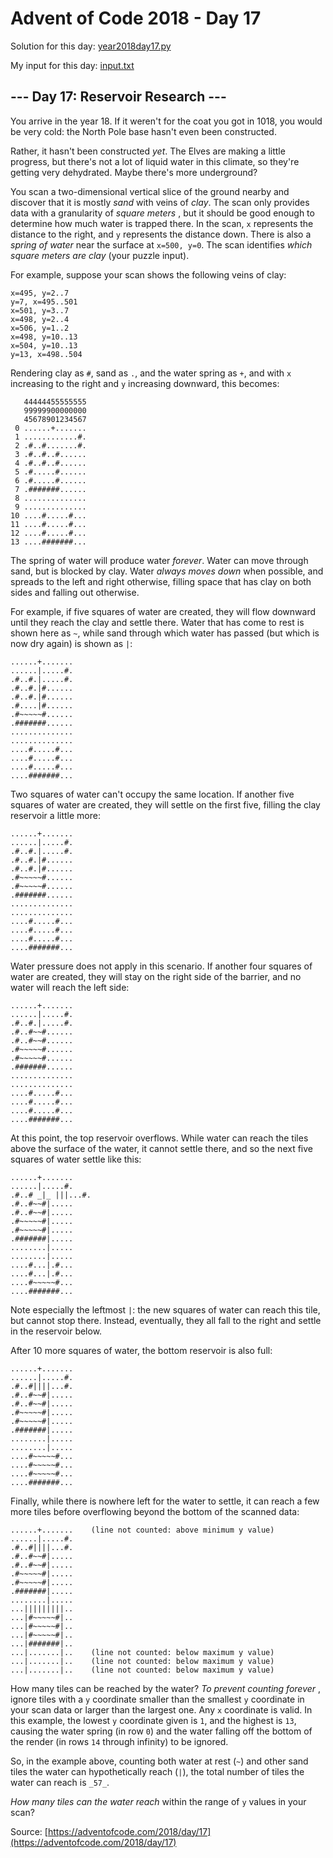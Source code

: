 # Advent of Code 2018 - Day 17

Solution for this day: [year2018day17.py](year2018day17.py)

My input for this day: [input.txt](input.txt)

## \--- Day 17: Reservoir Research ---

You arrive in the year 18. If it weren't for the coat you got in 1018, you
would be very cold: the North Pole base hasn't even been constructed.

Rather, it hasn't been constructed _yet_. The Elves are making a little
progress, but there's not a lot of liquid water in this climate, so they're
getting very dehydrated. Maybe there's more underground?

You scan a two-dimensional vertical slice of the ground nearby and discover
that it is mostly _sand_ with veins of _clay_. The scan only provides data
with a granularity of _square meters_ , but it should be good enough to
determine how much water is trapped there. In the scan, `x` represents the
distance to the right, and `y` represents the distance down. There is also a
_spring of water_ near the surface at `x=500, y=0`. The scan identifies _which
square meters are clay_ (your puzzle input).

For example, suppose your scan shows the following veins of clay:

    
    
    x=495, y=2..7
    y=7, x=495..501
    x=501, y=3..7
    x=498, y=2..4
    x=506, y=1..2
    x=498, y=10..13
    x=504, y=10..13
    y=13, x=498..504
    

Rendering clay as `#`, sand as `.`, and the water spring as `+`, and with `x`
increasing to the right and `y` increasing downward, this becomes:

    
    
       44444455555555
       99999900000000
       45678901234567
     0 ......+.......
     1 ............#.
     2 .#..#.......#.
     3 .#..#..#......
     4 .#..#..#......
     5 .#.....#......
     6 .#.....#......
     7 .#######......
     8 ..............
     9 ..............
    10 ....#.....#...
    11 ....#.....#...
    12 ....#.....#...
    13 ....#######...
    

The spring of water will produce water _forever_. Water can move through sand,
but is blocked by clay. Water _always moves down_ when possible, and spreads
to the left and right otherwise, filling space that has clay on both sides and
falling out otherwise.

For example, if five squares of water are created, they will flow downward
until they reach the clay and settle there. Water that has come to rest is
shown here as `~`, while sand through which water has passed (but which is now
dry again) is shown as `|`:

    
    
    ......+.......
    ......|.....#.
    .#..#.|.....#.
    .#..#.|#......
    .#..#.|#......
    .#....|#......
    .#~~~~~#......
    .#######......
    ..............
    ..............
    ....#.....#...
    ....#.....#...
    ....#.....#...
    ....#######...
    

Two squares of water can't occupy the same location. If another five squares
of water are created, they will settle on the first five, filling the clay
reservoir a little more:

    
    
    ......+.......
    ......|.....#.
    .#..#.|.....#.
    .#..#.|#......
    .#..#.|#......
    .#~~~~~#......
    .#~~~~~#......
    .#######......
    ..............
    ..............
    ....#.....#...
    ....#.....#...
    ....#.....#...
    ....#######...
    

Water pressure does not apply in this scenario. If another four squares of
water are created, they will stay on the right side of the barrier, and no
water will reach the left side:

    
    
    ......+.......
    ......|.....#.
    .#..#.|.....#.
    .#..#~~#......
    .#..#~~#......
    .#~~~~~#......
    .#~~~~~#......
    .#######......
    ..............
    ..............
    ....#.....#...
    ....#.....#...
    ....#.....#...
    ....#######...
    

At this point, the top reservoir overflows. While water can reach the tiles
above the surface of the water, it cannot settle there, and so the next five
squares of water settle like this:

    
    
    ......+.......
    ......|.....#.
    .#..# _|_ |||...#.
    .#..#~~#|.....
    .#..#~~#|.....
    .#~~~~~#|.....
    .#~~~~~#|.....
    .#######|.....
    ........|.....
    ........|.....
    ....#...|.#...
    ....#...|.#...
    ....#~~~~~#...
    ....#######...
    

Note especially the leftmost `|`: the new squares of water can reach this
tile, but cannot stop there. Instead, eventually, they all fall to the right
and settle in the reservoir below.

After 10 more squares of water, the bottom reservoir is also full:

    
    
    ......+.......
    ......|.....#.
    .#..#||||...#.
    .#..#~~#|.....
    .#..#~~#|.....
    .#~~~~~#|.....
    .#~~~~~#|.....
    .#######|.....
    ........|.....
    ........|.....
    ....#~~~~~#...
    ....#~~~~~#...
    ....#~~~~~#...
    ....#######...
    

Finally, while there is nowhere left for the water to settle, it can reach a
few more tiles before overflowing beyond the bottom of the scanned data:

    
    
    ......+.......    (line not counted: above minimum y value)
    ......|.....#.
    .#..#||||...#.
    .#..#~~#|.....
    .#..#~~#|.....
    .#~~~~~#|.....
    .#~~~~~#|.....
    .#######|.....
    ........|.....
    ...|||||||||..
    ...|#~~~~~#|..
    ...|#~~~~~#|..
    ...|#~~~~~#|..
    ...|#######|..
    ...|.......|..    (line not counted: below maximum y value)
    ...|.......|..    (line not counted: below maximum y value)
    ...|.......|..    (line not counted: below maximum y value)
    

How many tiles can be reached by the water? _To prevent counting forever_ ,
ignore tiles with a `y` coordinate smaller than the smallest `y` coordinate in
your scan data or larger than the largest one. Any `x` coordinate is valid. In
this example, the lowest `y` coordinate given is `1`, and the highest is `13`,
causing the water spring (in row `0`) and the water falling off the bottom of
the render (in rows `14` through infinity) to be ignored.

So, in the example above, counting both water at rest (`~`) and other sand
tiles the water can hypothetically reach (`|`), the total number of tiles the
water can reach is `_57_`.

_How many tiles can the water reach_ within the range of `y` values in your
scan?



Source: [https://adventofcode.com/2018/day/17](https://adventofcode.com/2018/day/17)
